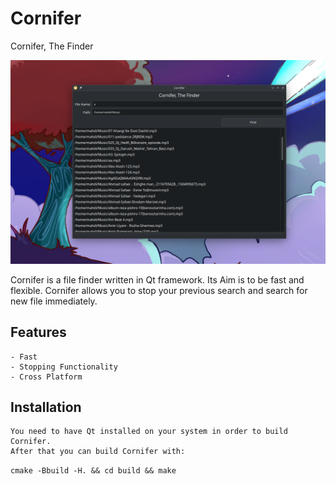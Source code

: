 # Cornifer
Cornifer, The Finder

![image info](./pic.png "Cornifer logo")


Cornifer is a file finder written in Qt framework. Its Aim is to be fast and
flexible. Cornifer allows you to stop your previous search and search for
new file immediately.

## Features
    - Fast
    - Stopping Functionality
    - Cross Platform


## Installation
    You need to have Qt installed on your system in order to build Cornifer.
    After that you can build Cornifer with:
``
cmake -Bbuild -H. && cd build && make
``

    
    
    